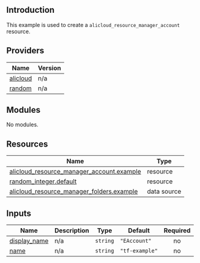 ## Introduction

This example is used to create a `alicloud_resource_manager_account` resource.

<!-- BEGIN_TF_DOCS -->
## Providers

| Name | Version |
|------|---------|
| <a name="provider_alicloud"></a> [alicloud](#provider\_alicloud) | n/a |
| <a name="provider_random"></a> [random](#provider\_random) | n/a |

## Modules

No modules.

## Resources

| Name | Type |
|------|------|
| [alicloud_resource_manager_account.example](https://registry.terraform.io/providers/aliyun/alicloud/latest/docs/resources/resource_manager_account) | resource |
| [random_integer.default](https://registry.terraform.io/providers/hashicorp/random/latest/docs/resources/integer) | resource |
| [alicloud_resource_manager_folders.example](https://registry.terraform.io/providers/aliyun/alicloud/latest/docs/data-sources/resource_manager_folders) | data source |

## Inputs

| Name | Description | Type | Default | Required |
|------|-------------|------|---------|:--------:|
| <a name="input_display_name"></a> [display\_name](#input\_display\_name) | n/a | `string` | `"EAccount"` | no |
| <a name="input_name"></a> [name](#input\_name) | n/a | `string` | `"tf-example"` | no |
<!-- END_TF_DOCS -->    